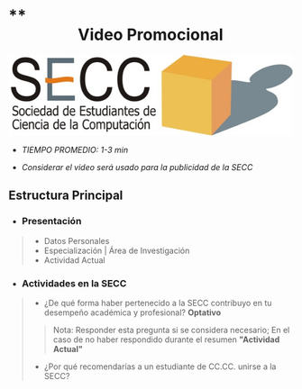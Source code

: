 # **<center> Video Promocional </center>

![alt text](logo_secc.png "SECC")


* _TIEMPO PROMEDIO: 1-3 min_

* _Considerar el video será usado para la publicidad de la SECC_

## Estructura Principal


* ### **Presentación**
>* Datos Personales
>* Especialización | Área de Investigación
>* Actividad Actual

* ### **Actividades en la SECC**
>* ¿De qué forma haber pertenecido a la SECC contribuyo en tu desempeño académica y profesional?  __Optativo__
>>Nota: Responder esta pregunta si se considera necesario; En el caso de no haber respondido durante el resumen __"Actividad Actual"__
>* ¿Por qué recomendarías a un estudiante de CC.CC. unirse a la SECC?
